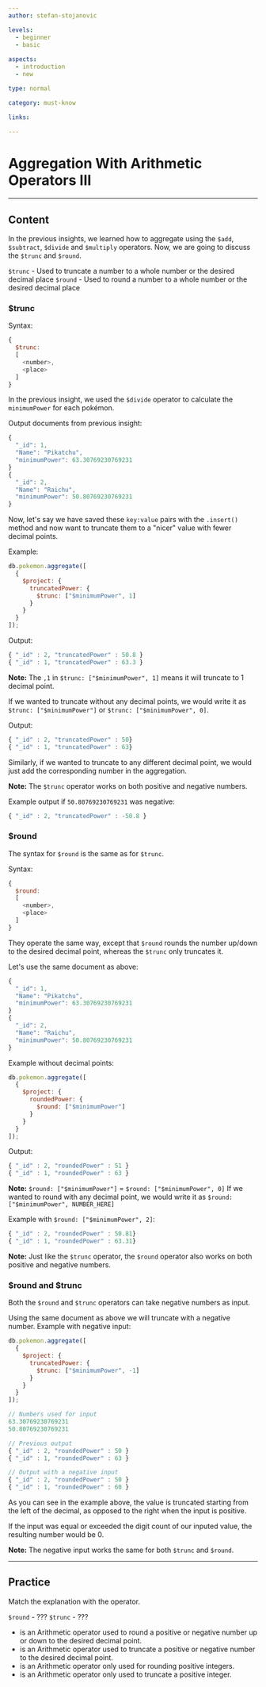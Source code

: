 ```yaml
---
author: stefan-stojanovic

levels:
  - beginner
  - basic
  
aspects:
  - introduction
  - new

type: normal

category: must-know

links:
  
---
```

# Aggregation With Arithmetic Operators III
---
## Content

In the previous insights, we learned how to aggregate using the `$add`, `$subtract`, `$divide` and `$multiply` operators. Now, we are going to discuss the `$trunc` and `$round`.

`$trunc` - Used to truncate a number to a whole number or the desired decimal place 
`$round` - Used to round a number to a whole number or the desired decimal place

### $trunc

Syntax:
```javascript
{ 
  $trunc:  
  [ 
    <number>, 
    <place>
  ] 
}
```

In the previous insight, we used the `$divide` operator to calculate the `minimumPower` for each pokémon.

Output documents from previous insight:
```javascript
{ 
  "_id": 1,
  "Name": "Pikatchu", 
  "minimumPower": 63.30769230769231 
}
{ 
  "_id": 2, 
  "Name": "Raichu", 
  "minimumPower": 50.80769230769231 
}
```

Now, let's say we have saved these `key:value` pairs with the `.insert()` method and now want to truncate them to a "nicer" value with fewer decimal points.

Example:
```javascript
db.pokemon.aggregate([
  {
    $project: {
      truncatedPower: {
        $trunc: ["$minimumPower", 1]
      }
    }
  }
]);
```
Output:
```javascript
{ "_id" : 2, "truncatedPower" : 50.8 }
{ "_id" : 1, "truncatedPower" : 63.3 }
```
**Note:** The `,1` in `$trunc: ["$minimumPower", 1]` means it will truncate to 1 decimal point.

If we wanted to truncate without any decimal points, we would write it as `$trunc: ["$minimumPower"]`  or `$trunc: ["$minimumPower", 0]`.

Output:
```javascript
{ "_id" : 2, "truncatedPower" : 50}
{ "_id" : 1, "truncatedPower" : 63}
```

Similarly, if we wanted to truncate to any different decimal point, we would just add the corresponding number in the aggregation.

**Note:** The `$trunc` operator works on both positive and negative numbers.

Example output if `50.80769230769231` was negative:
```javascript
{ "_id" : 2, "truncatedPower" : -50.8 }
```

### $round

The syntax for `$round` is the same as for `$trunc`. 

Syntax:
```javascript
{ 
  $round:  
  [ 
    <number>, 
    <place>
  ] 
}
```
They operate the same way, except that `$round` rounds the number up/down to the desired decimal point, whereas the `$trunc` only truncates it.

Let's use the same document as above:
```javascript
{ 
  "_id": 1,
  "Name": "Pikatchu", 
  "minimumPower": 63.30769230769231 
}
{ 
  "_id": 2, 
  "Name": "Raichu", 
  "minimumPower": 50.80769230769231 
}
```

Example without decimal points:
```javascript
db.pokemon.aggregate([
  {
    $project: {
      roundedPower: {
        $round: ["$minimumPower"]
      }
    }
  }
]);
```
Output:
```javascript
{ "_id" : 2, "roundedPower" : 51 }
{ "_id" : 1, "roundedPower" : 63 }
```
**Note:** `$round: ["$minimumPower"]` = `$round: ["$minimumPower", 0]` 
If we wanted to round with any decimal point, we would write it as `$round: ["$minimumPower", NUMBER_HERE]` 

Example with `$round: ["$minimumPower", 2]`:
```javascript
{ "_id" : 2, "roundedPower" : 50.81}
{ "_id" : 1, "roundedPower" : 63.31}
```

**Note:** Just like the `$trunc` operator, the `$round` operator also works on both positive and negative numbers.

### $round and $trunc

Both the `$round` and `$trunc` operators can take negative numbers as input.

Using the same document as above we will truncate with a negative number.
Example with negative input:
```javascript
db.pokemon.aggregate([
  {
    $project: {
      truncatedPower: {
        $trunc: ["$minimumPower", -1]
      }
    }
  }
]);
```

```javascript
// Numbers used for input
63.30769230769231 
50.80769230769231 

// Previous output
{ "_id" : 2, "roundedPower" : 50 }
{ "_id" : 1, "roundedPower" : 63 }

// Output with a negative input
{ "_id" : 2, "roundedPower" : 50 }
{ "_id" : 1, "roundedPower" : 60 }
```

As you can see in the example above, the value is truncated starting from the left of the decimal, as opposed to the right when the input is positive.

If the input was equal or exceeded the digit count of our inputed value, the resulting number would be 0.

**Note:** The negative input works the same for both `$trunc` and `$round`.

---
## Practice

Match the explanation with the operator.

`$round` - ???
`$trunc` - ???

* is an Arithmetic operator used to round a positive or negative number up or down to the desired decimal point.
* is an Arithmetic operator used to truncate a positive or negative number to the desired decimal point.
* is an Arithmetic operator only used for rounding positive integers. 
* is an Arithmetic operator only used to truncate a positive integer.
